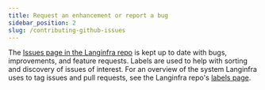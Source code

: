 ```yaml
---
title: Request an enhancement or report a bug
sidebar_position: 2
slug: /contributing-github-issues
---
```


The [Issues page in the Langinfra repo](https://github.com/khulnasoft/langinfra/issues) is kept up to date with bugs, improvements, and feature requests. Labels are used to help with sorting and discovery of issues of interest. For an overview of the system Langinfra uses to tag issues and pull requests, see the Langinfra repo's [labels page](https://github.com/khulnasoft/langinfra/labels).